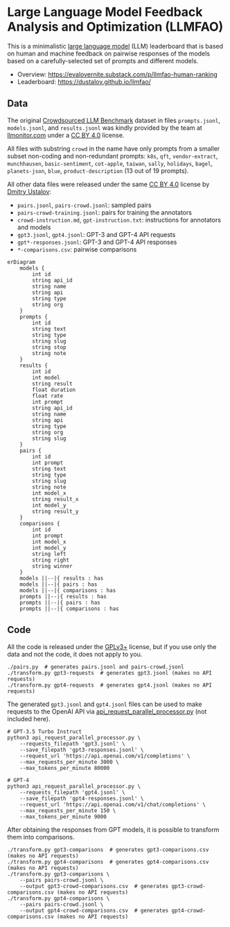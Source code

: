 # Large Language Model Feedback Analysis and Optimization (LLMFAO)

This is a minimalistic [large language model](https://en.wikipedia.org/wiki/Large_language_model) (LLM) leaderboard that is based on human and machine feedback on pairwise responses of the models based on a carefully-selected set of prompts and different models.

- Overview: <https://evalovernite.substack.com/p/llmfao-human-ranking>
- Leaderboard: <https://dustalov.github.io/llmfao/>

## Data

The original [Crowdsourced LLM Benchmark](https://benchmarks.llmonitor.com/) dataset in files `prompts.jsonl`, `models.jsonl`, and `results.jsonl` was kindly provided by the team at [llmonitor.com](https://llmonitor.com/) under a [CC&nbsp;BY 4.0] license.

All files with substring `crowd` in the name have only prompts from a smaller subset non-coding and non-redundant prompts: `k8s`, `qft`, `vendor-extract`, `munchhausen`, `basic-sentiment`, `cot-apple`, `taiwan`, `sally`, `holidays`, `bagel`, `planets-json`, `blue`, `product-description` (13 out of 19 prompts).

All other data files were released under the same [CC&nbsp;BY 4.0] license by [Dmitry Ustalov](https://github.com/dustalov):

- `pairs.jsonl`, `pairs-crowd.jsonl`: sampled pairs
- `pairs-crowd-training.jsonl`: pairs for training the annotators
- `crowd-instruction.md`, `gpt-instruction.txt`: instructions for annotators and models
- `gpt3.jsonl`, `gpt4.jsonl`: GPT-3 and GPT-4 API requests
- `gpt*-responses.jsonl`: GPT-3 and GPT-4 API responses
- `*-comparisons.csv`: pairwise comparisons

```mermaid
erDiagram
    models {
        int id
        string api_id
        string name
        string api
        string type
        string org
    }
    prompts {
        int id
        string text
        string type
        string slug
        string stop
        string note
    }
    results {
        int id
        int model
        string result
        float duration
        float rate
        int prompt
        string api_id
        string name
        string api
        string type
        string org
        string slug
    }
    pairs {
        int id
        int prompt
        string text
        string type
        string slug
        string note
        int model_x
        string result_x
        int model_y
        string result_y
    }
    comparisons {
        int id
        int prompt
        int model_x
        int model_y
        string left
        string right
        string winner
    }
    models ||--|{ results : has
    models ||--|{ pairs : has
    models ||--|{ comparisons : has
    prompts ||--|{ results : has
    prompts ||--|{ pairs : has
    prompts ||--|{ comparisons : has
```

## Code

All the code is released under the [GPLv3+] license, but if you use only the data and not the code, it does not apply to you.

```shell
./pairs.py  # generates pairs.jsonl and pairs-crowd.jsonl
./transform.py gpt3-requests  # generates gpt3.jsonl (makes no API requests)
./transform.py gpt4-requests  # generates gpt4.jsonl (makes no API requests)
```

The generated `gpt3.jsonl` and `gpt4.jsonl` files can be used to make requests to the OpenAI API via [api_request_parallel_processor.py](https://github.com/openai/openai-cookbook/blob/main/examples/api_request_parallel_processor.py) (not included here).

```shell
# GPT-3.5 Turbo Instruct
python3 api_request_parallel_processor.py \
    --requests_filepath 'gpt3.jsonl' \
    --save_filepath 'gpt3-responses.jsonl' \
    --request_url 'https://api.openai.com/v1/completions' \
    --max_requests_per_minute 3000 \
    --max_tokens_per_minute 80000
```
```shell
# GPT-4
python3 api_request_parallel_processor.py \
    --requests_filepath 'gpt4.jsonl' \
    --save_filepath 'gpt4-responses.jsonl' \
    --request_url 'https://api.openai.com/v1/chat/completions' \
    --max_requests_per_minute 150 \
    --max_tokens_per_minute 9000
```

After obtaining the responses from GPT models, it is possible to transform them into comparisons.

```shell
./transform.py gpt3-comparisons  # generates gpt3-comparisons.csv (makes no API requests)
./transform.py gpt4-comparisons  # generates gpt4-comparisons.csv (makes no API requests)
./transform.py gpt3-comparisons \
    --pairs pairs-crowd.jsonl \
    --output gpt3-crowd-comparisons.csv  # generates gpt3-crowd-comparisons.csv (makes no API requests)
./transform.py gpt4-comparisons \
    --pairs pairs-crowd.jsonl \
    --output gpt4-crowd-comparisons.csv  # generates gpt4-crowd-comparisons.csv (makes no API requests)
```

[CC&nbsp;BY 4.0]: LICENSE.CC-BY
[GPLv3+]: LICENSE.GPL
